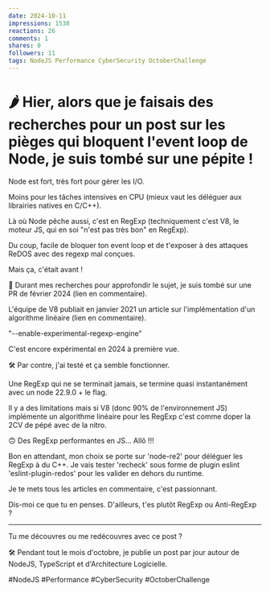 ```yaml
---
date: 2024-10-11
impressions: 1538
reactions: 26
comments: 1
shares: 0
followers: 11
tags: NodeJS Performance CyberSecurity OctoberChallenge
---
```


# 🌶️ Hier, alors que je faisais des recherches pour un post sur les pièges qui bloquent l'event loop de Node, je suis tombé sur une pépite !

Node est fort, très fort pour gérer les I/O.

Moins pour les tâches intensives en CPU (mieux vaut les déléguer aux librairies natives en C/C++).

Là où Node pêche aussi, c'est en RegExp (techniquement c'est V8, le moteur JS, qui en soi "n'est pas très bon" en RegExp).

Du coup, facile de bloquer ton event loop et de t'exposer à des attaques ReDOS avec des regexp mal conçues.

Mais ça, c'était avant !

🥸 Durant mes recherches pour approfondir le sujet, je suis tombé sur une PR de février 2024 (lien en commentaire).

L'équipe de V8 publiait en janvier 2021 un article sur l'implémentation d'un algorithme linéaire (lien en commentaire).

"--enable-experimental-regexp-engine"

C'est encore expérimental en 2024 à première vue.

🛠️ Par contre, j'ai testé et ça semble fonctionner.

Une RegExp qui ne se terminait jamais, se termine quasi instantanément avec un node 22.9.0 + le flag.

Il y a des limitations mais si V8 (donc 90% de l'environnement JS) implémente un algorithme linéaire pour les RegExp c'est comme doper la 2CV de pépé avec de la nitro.

🙃 Des RegExp performantes en JS... Allô !!!

Bon en attendant, mon choix se porte sur 'node-re2' pour déléguer les RegExp à du C++.
Je vais tester 'recheck' sous forme de plugin eslint 'eslint-plugin-redos' pour les valider en dehors du runtime.

Je te mets tous les articles en commentaire, c'est passionnant.

Dis-moi ce que tu en penses. D'ailleurs, t'es plutôt RegExp ou Anti-RegExp ?

---

Tu me découvres ou me redécouvres avec ce post ?

🛠️ Pendant tout le mois d'octobre, je publie un post par jour autour de NodeJS, TypeScript et d'Architecture Logicielle.

#NodeJS #Performance #CyberSecurity #OctoberChallenge
